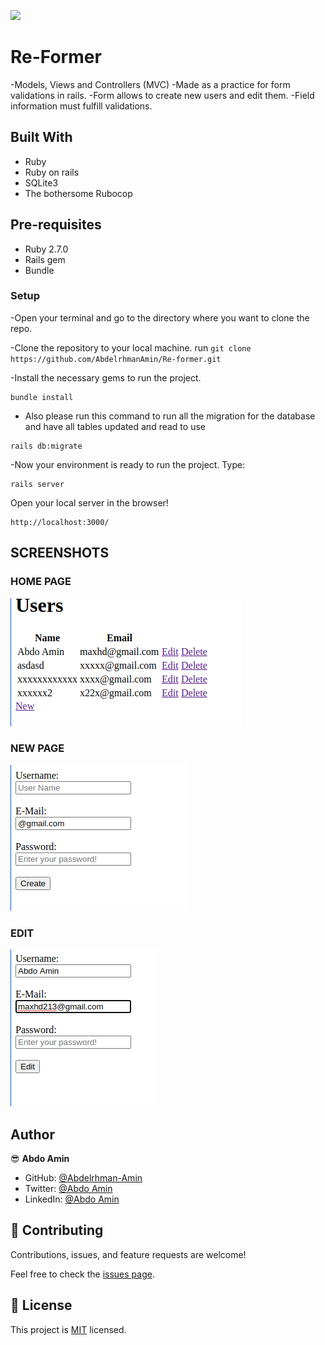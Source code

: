 ![](https://img.shields.io/badge/Microverse-blueviolet)

# Re-Former

-Models, Views and Controllers (MVC)
-Made as a practice for form validations in rails.
-Form allows to create new users and edit them.
-Field information must fulfill validations.

## Built With
- Ruby
- Ruby on rails
- SQLite3
- The bothersome Rubocop

## Pre-requisites
- Ruby 2.7.0
- Rails gem
- Bundle

### Setup

-Open your terminal and go to the directory where you want to clone the repo.

-Clone the repository to your local machine. 
run `git clone https://github.com/AbdelrhmanAmin/Re-former.git`

-Install the necessary gems to run the project. 
```
bundle install
```

- Also please run this command to run all the migration for the database and have all tables updated and read to use 
```
rails db:migrate
```

-Now your environment is ready to run the project. Type:
```
rails server
```
Open your local server in the browser!
```
http://localhost:3000/
```
## SCREENSHOTS
  ### HOME PAGE
  ![screenshot](Index.png)
  ### NEW PAGE
  ![screenshot](NEW.png)
  ### EDIT
  ![screenshot](EDIT.png)

## Author

😎 **Abdo Amin**

- GitHub: [@Abdelrhman-Amin](https://github.com/AbdelrhmanAmin)
- Twitter: [@Abdo Amin](https://twitter.com/AbdoAmi60489112)
- LinkedIn: [@Abdo Amin](https://www.linkedin.com/in/abdo-amin-ab786a1b0/)

## 🤝 Contributing

Contributions, issues, and feature requests are welcome!

Feel free to check the [issues page](https://github.com/AbdelrhmanAmin/reformer/issues).

## 📝 License

This project is [MIT](./LICENSE) licensed.
